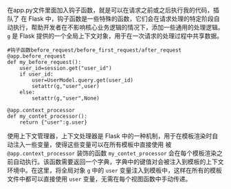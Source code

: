 在app.py文件里面加入钩子函数，就是可以在请求之前或之后执行我的代码，插队了
在 Flask 中，钩子函数是一些特殊的函数，它们会在请求处理的特定阶段自动执行，帮助开发者在不影响核心业务逻辑的情况下，添加一些通用的处理逻辑。
`g` 是 Flask 提供的一个全局上下文对象，用于在一次请求的处理过程中共享数据。
```
#钩子函数before_request/before_first_request/after_request
@app.before_request
def my_before_request():
    user_id=session.get("user_id")
    if user_id:
        user=UserModel.query.get(user_id)
        setattr(g,"user",user)
    else:
        setattr(g,"user",None)

@app.context_processor
def my_contet_processor():
    return {"user":g.user}
```
使用上下文管理器，上下文处理器是 Flask 中的一种机制，用于在模板渲染时自动注入一些变量，使得这些变量可以在所有模板中直接使用
被 `@app.context_processor` 装饰的函数 `my_contet_processor` 会在每个模板渲染之前自动执行。该函数需要返回一个字典，字典中的键值对会被注入到模板的上下文环境中。在这里，将全局对象 `g` 中的 `user` 变量注入到模板中，这样在所有的模板文件中都可以直接使用 `user` 变量，无需在每个视图函数中手动传递。